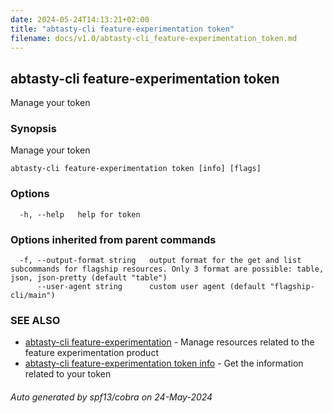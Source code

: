 ```yaml
---
date: 2024-05-24T14:13:21+02:00
title: "abtasty-cli feature-experimentation token"
filename: docs/v1.0/abtasty-cli_feature-experimentation_token.md
---
```

## abtasty-cli feature-experimentation token

Manage your token

### Synopsis

Manage your token

```
abtasty-cli feature-experimentation token [info] [flags]
```

### Options

```
  -h, --help   help for token
```

### Options inherited from parent commands

```
  -f, --output-format string   output format for the get and list subcommands for flagship resources. Only 3 format are possible: table, json, json-pretty (default "table")
      --user-agent string      custom user agent (default "flagship-cli/main")
```

### SEE ALSO

* [abtasty-cli feature-experimentation](/docs/v1.0/abtasty-cli_feature-experimentation.md)	 - Manage resources related to the feature experimentation product
* [abtasty-cli feature-experimentation token info](/docs/v1.0/abtasty-cli_feature-experimentation_token_info.md)	 - Get the information related to your token

###### Auto generated by spf13/cobra on 24-May-2024
